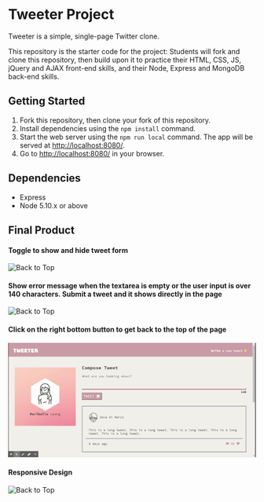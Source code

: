 # Tweeter Project

Tweeter is a simple, single-page Twitter clone.

This repository is the starter code for the project: Students will fork and clone this repository, then build upon it to practice their HTML, CSS, JS, jQuery and AJAX front-end skills, and their Node, Express and MongoDB back-end skills.

## Getting Started

1. Fork this repository, then clone your fork of this repository.
2. Install dependencies using the `npm install` command.
3. Start the web server using the `npm run local` command. The app will be served at <http://localhost:8080/>.
4. Go to <http://localhost:8080/> in your browser.

## Dependencies

- Express
- Node 5.10.x or above

## Final Product

#### Toggle to show and hide tweet form

![Back to Top](.\docs\toggle-form.gif 'toggle-form')

#### Show error message when the textarea is empty or the user input is over 140 characters. Submit a tweet and it shows directly in the page

![Back to Top](.\docs\submitting-tweet.gif 'Submit a Tweet')

#### Click on the right bottom button to get back to the top of the page

![Back to Top](.\docs\back-to-top.gif 'Back to Top Demo')

#### Responsive Design

![Back to Top](.\docs\responsive-design.gif 'Responsive View')
